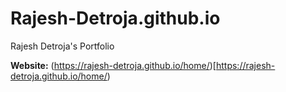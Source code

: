 # Rajesh-Detroja.github.io
Rajesh Detroja's Portfolio

**Website:** (https://rajesh-detroja.github.io/home/)[https://rajesh-detroja.github.io/home/)
